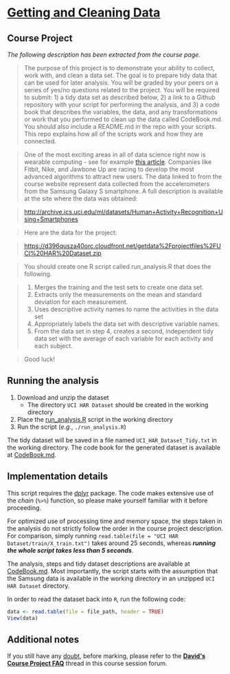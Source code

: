 # [Getting and Cleaning Data](https://www.coursera.org/course/getdata)

## Course Project

*The following description has been extracted from the course page.*

> The purpose of this project is to demonstrate your ability to collect, work with, and clean a data set. The goal is to prepare tidy data that can be used for later analysis. You will be graded by your peers on a series of yes/no questions related to the project. You will be required to submit: 1) a tidy data set as described below, 2) a link to a Github repository with your script for performing the analysis, and 3) a code book that describes the variables, the data, and any transformations or work that you performed to clean up the data called CodeBook.md. You should also include a README.md in the repo with your scripts. This repo explains how all of the scripts work and how they are connected.  

> One of the most exciting areas in all of data science right now is wearable computing - see for example [this article](http://www.insideactivitytracking.com/data-science-activity-tracking-and-the-battle-for-the-worlds-top-sports-brand/). Companies like Fitbit, Nike, and Jawbone Up are racing to develop the most advanced algorithms to attract new users. The data linked to from the course website represent data collected from the accelerometers from the Samsung Galaxy S smartphone. A full description is available at the site where the data was obtained: 

> http://archive.ics.uci.edu/ml/datasets/Human+Activity+Recognition+Using+Smartphones

> Here are the data for the project: 

> https://d396qusza40orc.cloudfront.net/getdata%2Fprojectfiles%2FUCI%20HAR%20Dataset.zip

> You should create one R script called run_analysis.R that does the following.

> 1. Merges the training and the test sets to create one data set.
> 2. Extracts only the measurements on the mean and standard deviation for each measurement. 
> 3. Uses descriptive activity names to name the activities in the data set
> 4. Appropriately labels the data set with descriptive variable names. 
> 5. From the data set in step 4, creates a second, independent tidy data set with the average of each variable for each activity and each subject.

> Good luck!


## Running the analysis

1. Download and unzip the dataset
    * The directory `UCI HAR Dataset` should be created in the working directory
2. Place the [run_analysis.R](run_analysis.R) script in the working directory
3. Run the script (*e.g.*, `./run_analysis.R`)

The tidy dataset will be saved in a file named `UCI_HAR_Dataset_Tidy.txt` in the working directory.
The code book for the generated dataset is available at [CodeBook.md](CodeBook.md).


## Implementation details

This script requires the [dplyr](http://cran.r-project.org/web/packages/dplyr/index.html) package.
The code makes extensive use of the *chain* (`%>%`) function, so please make yourself familiar with it before proceeding.

For optimized use of processing time and memory space, the steps taken in the analysis do not strictly follow the order in the course project description.
For comparison, simply running `read.table(file = "UCI HAR Dataset/train/X_train.txt")` takes around 25 seconds, whereas **_running the whole script takes less than 5 seconds_**.

The analysis, steps and tidy dataset descriptions are available at [CodeBook.md](CodeBook.md).
Most importantly, the script starts with the assumption that the Samsung data is available in the working directory in an unzipped `UCI HAR Dataset` directory.

In order to read the dataset back into `R`, run the following code:

```R
data <- read.table(file = file_path, header = TRUE)
View(data)
```


## Additional notes

If you still have any [doubt](http://www.imdb.com/title/tt0918927/), before marking, please refer to the [**David's Course Project FAQ**](https://class.coursera.org/getdata-011/forum/thread?thread_id=69) thread in this course session forum.


